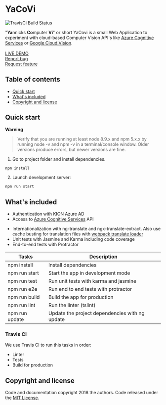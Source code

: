   <h1>YaCoVi</h1>
  <p>
    <img src="https://travis-ci.com/KIDICA/yacovi-web.svg?branch=master" alt="TravisCi Build Status" />
  </p>
  <p>
    "<b>Ya</b>nnicks <b>Co</b>mputer <b>Vi</b>" or short YaCovi is a small Web Application to experiment with cloud-based Computer Vision API's like <a href='https://docs.microsoft.com/en-us/azure/cognitive-services/computer-vision/home' target='_blank'>Azure Cognitive Services</a> or <a href='https://cloud.google.com/vision/docs/' target='_blank'> Google Cloud Vision</a>.
    <br>
    <br>
    <a href="https://kidica.github.io/yacovi-web" target="_blank">LIVE DEMO</a>
    <br>
    <a href="https://github.com/KIDICA/yacovi-web/issues/new">Report bug</a>
    <br>
    <a href="https://github.com/KIDICA/yacovi-web/issues/new">Request feature</a>
  </p>
</p>

## Table of contents

- [Quick start](#quick-start)
- [What's included](#whats-included)
- [Copyright and license](#copyright-and-license)

## Quick start

**Warning**

> Verify that you are running at least node 8.9.x and npm 5.x.x by running node -v and npm -v in a terminal/console window. Older versions produce errors, but newer versions are fine.

1. Go to project folder and install dependencies.
 ```bash
 npm install
 ```

2. Launch development server:
 ```bash
 npm run start
 ```
 
## What's included

+ Authentication with KION Azure AD
+ Access to <a href='https://docs.microsoft.com/en-us/azure/cognitive-services/computer-vision/home' target='_blank'>Azure Cognitive Services</a> API
* Internationalization with ng-translate and ngx-translate-extract. Also use cache busting for translation files with [webpack translate loader](https://github.com/ngx-translate/http-loader#angular-cliwebpack-translateloader-example)
* Unit tests with Jasmine and Karma including code coverage
* End-to-end tests with Protractor

Tasks                    | Description
-------------------------|---------------------------------------------------------------------------------------
npm install              | Install dependencies
npm run start                | Start the app in development mode
npm run test             | Run unit tests with karma and jasmine
npm run e2e              | Run end to end tests with protractor
npm run build            | Build the app for production
npm run lint             | Run the linter (tslint)
npm run update           | Update the project dependencies with ng update

### Travis CI

We use Travis CI to run this tasks in order:
* Linter
* Tests
* Build for production

## Copyright and license

Code and documentation copyright 2018 the authors. Code released under the [MIT License](https://github.com/KIDICA/yacovi-web/blob/master/LICENSE).

